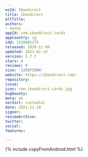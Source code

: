 ```yaml
---
wsId: Ibandirect
title: Ibandirect
altTitle: 
authors:
- danny
appId: com.ibandirect.cards
appCountry: sg
idd: 1538001175
released: 2020-11-09
updated: 2023-02-14
version: 1.7.7
stars: 0
reviews: 0
size: '125973504'
website: https://ibandirect.com/
repository: 
issue: 
icon: com.ibandirect.cards.jpg
bugbounty: 
meta: ok
verdict: custodial
date: 2021-11-10
signer: 
reviewArchive: 
twitter: 
social: 
features: 

---
```


{% include copyFromAndroid.html %}

